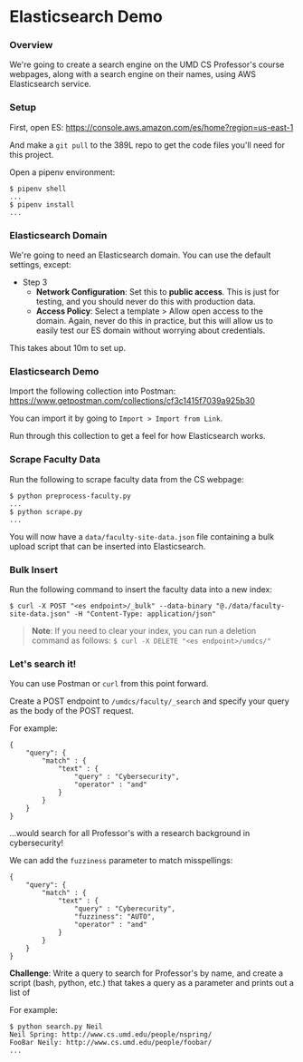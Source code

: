# Elasticsearch Demo

### Overview

We're going to create a search engine on the UMD CS Professor's course webpages, along with a search engine on their names, using AWS Elasticsearch service.

### Setup

First, open ES: https://console.aws.amazon.com/es/home?region=us-east-1

And make a `git pull` to the 389L repo to get the code files you'll need for this project.

Open a pipenv environment:

```
$ pipenv shell
...
$ pipenv install
...
```

### Elasticsearch Domain

We're going to need an Elasticsearch domain. You can use the default settings, except:

- Step 3
  - **Network Configuration**: Set this to **public access**. This is just for testing, and you should never do this with production data.
  - **Access Policy**: Select a template > Allow open access to the domain. Again, never do this in practice, but this will allow us to easily test our ES domain without worrying about credentials.

This takes about 10m to set up.

### Elasticsearch Demo

Import the following collection into Postman: https://www.getpostman.com/collections/cf3c1415f7039a925b30

You can import it by going to `Import > Import from Link`.

Run through this collection to get a feel for how Elasticsearch works.

### Scrape Faculty Data

Run the following to scrape faculty data from the CS webpage:

```
$ python preprocess-faculty.py
...
$ python scrape.py
...
```

You will now have a `data/faculty-site-data.json` file containing a bulk upload script that can be inserted into Elasticsearch.

### Bulk Insert

Run the following command to insert the faculty data into a new index:

```
$ curl -X POST "<es endpoint>/_bulk" --data-binary "@./data/faculty-site-data.json" -H "Content-Type: application/json"
```

> **Note**: If you need to clear your index, you can run a deletion command as follows: `$ curl -X DELETE "<es endpoint>/umdcs/"`

### Let's search it!

You can use Postman or `curl` from this point forward.

Create a POST endpoint to `/umdcs/faculty/_search` and specify your query as the body of the POST request.

For example:

```
{
    "query": {
        "match" : {
            "text" : {
                "query" : "Cybersecurity",
                "operator" : "and"
            }
        }
    }
}
```

...would search for all Professor's with a research background in cybersecurity!

We can add the `fuzziness` parameter to match misspellings:

```
{
    "query": {
        "match" : {
            "text" : {
                "query" : "Cyberecurity",
                "fuzziness": "AUTO",
                "operator" : "and"
            }
        }
    }
}
```

**Challenge**: Write a query to search for Professor's by name, and create a script (bash, python, etc.) that takes a query as a parameter and prints out a list of

For example:

```
$ python search.py Neil
Neil Spring: http://www.cs.umd.edu/people/nspring/
FooBar Neily: http://www.cs.umd.edu/people/foobar/
...
```
